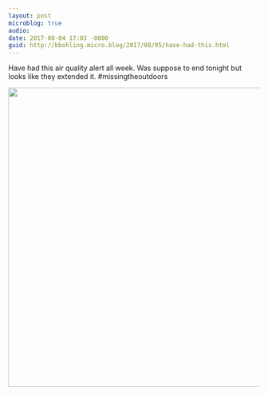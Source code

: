 ```yaml
---
layout: post
microblog: true
audio: 
date: 2017-08-04 17:03 -0800
guid: http://bbohling.micro.blog/2017/08/05/have-had-this.html
---
```

Have had this air quality alert all week. Was suppose to end tonight but looks like they extended it. #missingtheoutdoors

<img src="http://bbohling.micro.blog/uploads/2017/25ed5b0ec8.jpg" width="600" height="600" style="height: auto" />
